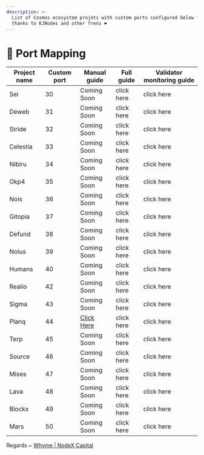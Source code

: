 ```yaml
---
description: >-
  List of Cosmos ecosystem projets with custom ports configured below ✨ Special
  thanks to KJNodes and other frens ❤
---
```


# 🎯 Port Mapping

<table><thead><tr><th>Project name</th><th>Custom port</th><th>Manual guide</th><th data-hidden>Full guide</th><th data-hidden>Validator monitoring guide</th></tr></thead><tbody><tr><td>Sei</td><td>30</td><td>Coming Soon</td><td>click here</td><td>click here</td></tr><tr><td>Deweb</td><td>31</td><td>Coming Soon</td><td>click here</td><td>click here</td></tr><tr><td>Stride</td><td>32</td><td>Coming Soon</td><td>click here</td><td>click here</td></tr><tr><td>Celestia</td><td>33</td><td>Coming Soon</td><td>click here</td><td>click here</td></tr><tr><td>Nibiru</td><td>34</td><td>Coming Soon</td><td>click here</td><td>click here</td></tr><tr><td>Okp4</td><td>35</td><td>Coming Soon</td><td>click here</td><td>click here</td></tr><tr><td>Nois</td><td>36</td><td>Coming Soon</td><td>click here</td><td>click here</td></tr><tr><td>Gitopia</td><td>37</td><td>Coming Soon</td><td>click here</td><td>click here</td></tr><tr><td>Defund</td><td>38</td><td>Coming Soon</td><td>click here</td><td>click here</td></tr><tr><td>Nolus</td><td>39</td><td>Coming Soon</td><td>click here</td><td>click here</td></tr><tr><td>Humans</td><td>40</td><td>Coming Soon</td><td>click here</td><td>click here</td></tr><tr><td>Realio</td><td>42</td><td>Coming Soon</td><td>click here</td><td>click here</td></tr><tr><td>Sigma</td><td>43</td><td>Coming Soon</td><td>click here</td><td>click here</td></tr><tr><td>Planq</td><td>44</td><td><a href="mainnet/planq/">Click Here</a></td><td>click here</td><td>click here</td></tr><tr><td>Terp</td><td>45</td><td>Coming Soon</td><td>click here</td><td>click here</td></tr><tr><td>Source</td><td>46</td><td>Coming Soon</td><td>click here</td><td>click here</td></tr><tr><td>Mises</td><td>47</td><td>Coming Soon</td><td>click here</td><td>click here</td></tr><tr><td>Lava</td><td>48</td><td>Coming Soon</td><td>click here</td><td>click here</td></tr><tr><td>Blockx</td><td>49</td><td>Coming Soon</td><td>click here</td><td>click here</td></tr><tr><td>Mars</td><td>50</td><td>Coming Soon</td><td>click here</td><td>click here</td></tr></tbody></table>

Regards \~ [Whyme | NodeX Capital](https://discord.com/users/928575843641479198)
